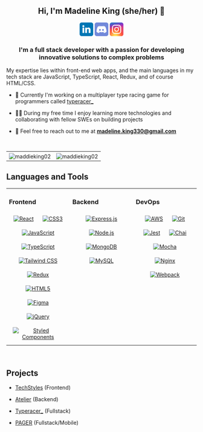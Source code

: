 ## <div align="center">Hi, I'm Madeline King (she/her) 👋</div>  

<p align="center">
    <a href="https://www.linkedin.com/in/madelineking02/"><img height="36" width="36" src="https://raw.githubusercontent.com/edent/SuperTinyIcons/master/images/svg/linkedin.svg" /></a>
<a href="https://discord.gg/thepragmatist122"><img height="36" width="36" src="https://raw.githubusercontent.com/edent/SuperTinyIcons/master/images/svg/discord.svg" /></a>
<a href="https://instagram.com/msx_king"><img height="36" width="36" src="https://raw.githubusercontent.com/edent/SuperTinyIcons/master/images/svg/instagram.svg" /></a>

</p>
  

### <div align="center">I'm a full stack developer with a passion for developing innovative solutions to complex problems

My expertise lies within front-end web apps, and the main languages in my tech stack are JavaScript, TypeScript, React, Redux, and of course HTML/CSS.</div>  
  

- 💫 Currently I'm working on a multiplayer type racing game for programmers called [typeracer_](https://github.com/maddieking02/typeracer)  
  

- 👩‍💻 During my free time I enjoy learning more technologies and collaborating with fellow SWEs on building projects  
  

- 💬 Feel free to reach out to me at **madeline.king330@gmail.com**  
  

<br/> 

<div align="center">
<table>
  <tr>
    <td valign="top"><img align="center" src="https://github-readme-stats.vercel.app/api/top-langs?username=maddieking02&show_icons=true&locale=en&layout=compact&theme=gotham&card_width=300" alt="maddieking02" /></td>
    <td valign="top"><img align="center" src="https://github-readme-stats.vercel.app/api?username=maddieking02&show_icons=true&locale=en&theme=gotham&hide=stars&hide_rank=true" alt="maddieking02" /></td>
  </tr>
</table>
</div>

## Languages and Tools 
<table><tr><td valign="top" width="33%">

### Frontend  
<div align="center">  
<a href="https://reactjs.org/" target="_blank"><img style="margin: 10px" src="https://profilinator.rishav.dev/skills-assets/react-original-wordmark.svg" alt="React" height="50" /></a>  
<a href="https://www.w3schools.com/css/" target="_blank"><img style="margin: 10px" src="https://profilinator.rishav.dev/skills-assets/css3-original-wordmark.svg" alt="CSS3" height="50" /></a>  
<a href="https://www.javascript.com/" target="_blank"><img style="margin: 10px" src="https://profilinator.rishav.dev/skills-assets/javascript-original.svg" alt="JavaScript" height="50" /></a>  
<a href="https://www.typescriptlang.org/" target="_blank"><img style="margin: 10px" src="https://profilinator.rishav.dev/skills-assets/typescript-original.svg" alt="TypeScript" height="50" /></a>  
<a href="https://www.tailwindcss.com/" target="_blank"><img style="margin: 10px" src="https://profilinator.rishav.dev/skills-assets/tailwindcss.svg" alt="Tailwind CSS" height="50" /></a>  
<a href="https://redux.js.org/" target="_blank"><img style="margin: 10px" src="https://profilinator.rishav.dev/skills-assets/redux-original.svg" alt="Redux" height="50" /></a>  
<a href="https://en.wikipedia.org/wiki/HTML5" target="_blank"><img style="margin: 10px" src="https://profilinator.rishav.dev/skills-assets/html5-original-wordmark.svg" alt="HTML5" height="50" /></a>  
<a href="https://www.figma.com/" target="_blank"><img style="margin: 10px" src="https://profilinator.rishav.dev/skills-assets/figma-icon.svg" alt="Figma" height="50" /></a>  
<a href="https://jquery.com/" target="_blank"><img style="margin: 10px" src="https://profilinator.rishav.dev/skills-assets/jquery.png" alt="jQuery" height="50" /></a>  
<a href="https://styled-components.com/" target="_blank"><img style="margin: 10px" src="https://profilinator.rishav.dev/skills-assets/styled-components.png" alt="Styled Components" height="50" /></a>  
</div>

</td><td valign="top" width="33%">

### Backend  
<div align="center">  
<a href="https://expressjs.com/" target="_blank"><img style="margin: 10px" src="https://profilinator.rishav.dev/skills-assets/express-original-wordmark.svg" alt="Express.js" height="50" /></a>  
<a href="https://nodejs.org/" target="_blank"><img style="margin: 10px" src="https://profilinator.rishav.dev/skills-assets/nodejs-original-wordmark.svg" alt="Node.js" height="50" /></a>  
<a href="https://www.mongodb.com/" target="_blank"><img style="margin: 10px" src="https://profilinator.rishav.dev/skills-assets/mongodb-original-wordmark.svg" alt="MongoDB" height="50" /></a>  
<a href="https://www.mysql.com/" target="_blank"><img style="margin: 10px" src="https://profilinator.rishav.dev/skills-assets/mysql-original-wordmark.svg" alt="MySQL" height="50" /></a>  
</div>

</td><td valign="top" width="33%">

### DevOps  
<div align="center">  
<a href="https://aws.amazon.com/" target="_blank"><img style="margin: 10px" src="https://profilinator.rishav.dev/skills-assets/amazonwebservices-original-wordmark.svg" alt="AWS" height="50" /></a>  
<a href="https://github.com/" target="_blank"><img style="margin: 10px" src="https://profilinator.rishav.dev/skills-assets/git-scm-icon.svg" alt="Git" height="50" /></a>  
<a href="https://www.jestjs.io/" target="_blank"><img style="margin: 10px" src="https://profilinator.rishav.dev/skills-assets/jest.svg" alt="Jest" height="50" /></a>  
<a href="https://www.chaijs.com/" target="_blank"><img style="margin: 10px" src="https://profilinator.rishav.dev/skills-assets/chai.png" alt="Chai" height="50" /></a>  
<a href="https://mochajs.org/" target="_blank"><img style="margin: 10px" src="https://profilinator.rishav.dev/skills-assets/mocha.png" alt="Mocha" height="50" /></a>  
<a href="https://www.nginx.com/" target="_blank"><img style="margin: 10px" src="https://profilinator.rishav.dev/skills-assets/nginx-original.svg" alt="Nginx" height="50" /></a>  
<a href="https://webpack.js.org/" target="_blank"><img style="margin: 10px" src="https://profilinator.rishav.dev/skills-assets/webpack-original.svg" alt="Webpack" height="50" /></a>  
</div>

</td></tr></table>  

<br/>  

<!-- ## Connect with me  
<div align="center">
<a href="https://linkedin.com/in/madeline-king330" target="_blank">
<img src=https://img.shields.io/badge/linkedin-%231E77B5.svg?&style=for-the-badge&logo=linkedin&logoColor=white alt=linkedin style="margin-bottom: 5px;" />
</a>
<a href="https://www.facebook.com/madeline.kingg" target="_blank">
<img src=https://img.shields.io/badge/facebook-%232E87FB.svg?&style=for-the-badge&logo=facebook&logoColor=white alt=facebook style="margin-bottom: 5px;" />
</a>
<a href="https://instagram.com/msx_king" target="_blank">
<img src=https://img.shields.io/badge/instagram-%23000000.svg?&style=for-the-badge&logo=instagram&logoColor=white alt=instagram style="margin-bottom: 5px;" />
</a>  
</div>  

<br/>   -->

## Projects  
- [TechStyles](https://github.com/KFEC/TechStyles) (Frontend)  
  
- [Atelier](https://github.com/SDC-Chanel/sdc-reviews) (Backend)  
  
- [Typeracer_](https://github.com/maddieking02/typeracer) (Fullstack)  
  
- [PAGER](https://github.com/BO-Phoenix/PAGER) (Fullstack/Mobile)  
